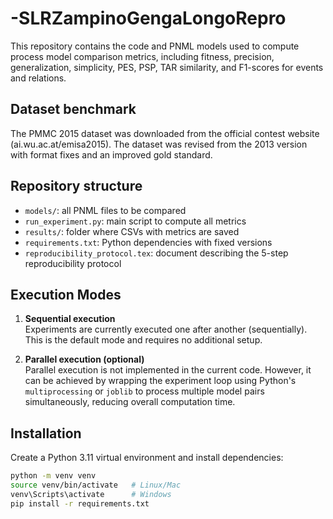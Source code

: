 # -SLRZampinoGengaLongoRepro
This repository contains the code and PNML models used to compute process model comparison metrics, including fitness, precision, generalization, simplicity, PES, PSP, TAR similarity, and F1-scores for events and relations.

## Dataset benchmark
The PMMC 2015 dataset was downloaded from the official contest website (ai.wu.ac.at/emisa2015).
The dataset was revised from the 2013 version with format fixes and an improved gold standard.

## Repository structure
- `models/`: all PNML files to be compared
- `run_experiment.py`: main script to compute all metrics
- `results/`: folder where CSVs with metrics are saved
- `requirements.txt`: Python dependencies with fixed versions
- `reproducibility_protocol.tex`: document describing the 5-step reproducibility protocol

## Execution Modes

1. **Sequential execution**  
Experiments are currently executed one after another (sequentially). This is the default mode and requires no additional setup.

2. **Parallel execution (optional)**  
Parallel execution is not implemented in the current code. However, it can be achieved by wrapping the experiment loop using Python's `multiprocessing` or `joblib` to process multiple model pairs simultaneously, reducing overall computation time.


## Installation
Create a Python 3.11 virtual environment and install dependencies:

```bash
python -m venv venv
source venv/bin/activate   # Linux/Mac
venv\Scripts\activate      # Windows
pip install -r requirements.txt

